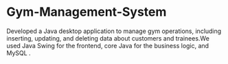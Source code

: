 # Gym-Management-System
Developed a Java desktop application to manage gym operations, including inserting, updating, and deleting data about customers and trainees.We used Java Swing for the frontend, core Java for the business logic, and MySQL .
